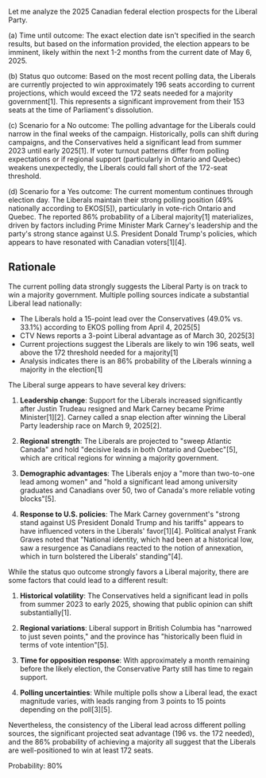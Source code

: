 Let me analyze the 2025 Canadian federal election prospects for the Liberal Party.

(a) Time until outcome: The exact election date isn't specified in the search results, but based on the information provided, the election appears to be imminent, likely within the next 1-2 months from the current date of May 6, 2025.

(b) Status quo outcome: Based on the most recent polling data, the Liberals are currently projected to win approximately 196 seats according to current projections, which would exceed the 172 seats needed for a majority government[1]. This represents a significant improvement from their 153 seats at the time of Parliament's dissolution.

(c) Scenario for a No outcome: The polling advantage for the Liberals could narrow in the final weeks of the campaign. Historically, polls can shift during campaigns, and the Conservatives held a significant lead from summer 2023 until early 2025[1]. If voter turnout patterns differ from polling expectations or if regional support (particularly in Ontario and Quebec) weakens unexpectedly, the Liberals could fall short of the 172-seat threshold.

(d) Scenario for a Yes outcome: The current momentum continues through election day. The Liberals maintain their strong polling position (49% nationally according to EKOS[5]), particularly in vote-rich Ontario and Quebec. The reported 86% probability of a Liberal majority[1] materializes, driven by factors including Prime Minister Mark Carney's leadership and the party's strong stance against U.S. President Donald Trump's policies, which appears to have resonated with Canadian voters[1][4].

## Rationale

The current polling data strongly suggests the Liberal Party is on track to win a majority government. Multiple polling sources indicate a substantial Liberal lead nationally:

- The Liberals hold a 15-point lead over the Conservatives (49.0% vs. 33.1%) according to EKOS polling from April 4, 2025[5]
- CTV News reports a 3-point Liberal advantage as of March 30, 2025[3]
- Current projections suggest the Liberals are likely to win 196 seats, well above the 172 threshold needed for a majority[1]
- Analysis indicates there is an 86% probability of the Liberals winning a majority in the election[1]

The Liberal surge appears to have several key drivers:

1. **Leadership change**: Support for the Liberals increased significantly after Justin Trudeau resigned and Mark Carney became Prime Minister[1][2]. Carney called a snap election after winning the Liberal Party leadership race on March 9, 2025[2].

2. **Regional strength**: The Liberals are projected to "sweep Atlantic Canada" and hold "decisive leads in both Ontario and Quebec"[5], which are critical regions for winning a majority government.

3. **Demographic advantages**: The Liberals enjoy a "more than two-to-one lead among women" and "hold a significant lead among university graduates and Canadians over 50, two of Canada's more reliable voting blocks"[5].

4. **Response to U.S. policies**: The Mark Carney government's "strong stand against US President Donald Trump and his tariffs" appears to have influenced voters in the Liberals' favor[1][4]. Political analyst Frank Graves noted that "National identity, which had been at a historical low, saw a resurgence as Canadians reacted to the notion of annexation, which in turn bolstered the Liberals' standing"[4].

While the status quo outcome strongly favors a Liberal majority, there are some factors that could lead to a different result:

1. **Historical volatility**: The Conservatives held a significant lead in polls from summer 2023 to early 2025, showing that public opinion can shift substantially[1].

2. **Regional variations**: Liberal support in British Columbia has "narrowed to just seven points," and the province has "historically been fluid in terms of vote intention"[5].

3. **Time for opposition response**: With approximately a month remaining before the likely election, the Conservative Party still has time to regain support.

4. **Polling uncertainties**: While multiple polls show a Liberal lead, the exact magnitude varies, with leads ranging from 3 points to 15 points depending on the poll[3][5].

Nevertheless, the consistency of the Liberal lead across different polling sources, the significant projected seat advantage (196 vs. the 172 needed), and the 86% probability of achieving a majority all suggest that the Liberals are well-positioned to win at least 172 seats.

Probability: 80%